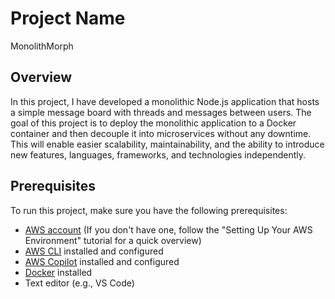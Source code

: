 # Project Name

MonolithMorph

## Overview

In this project, I have developed a monolithic Node.js application that hosts a simple message board with threads and messages between users. The goal of this project is to deploy the monolithic application to a Docker container and then decouple it into microservices without any downtime. This will enable easier scalability, maintainability, and the ability to introduce new features, languages, frameworks, and technologies independently.

## Prerequisites

To run this project, make sure you have the following prerequisites:

- [AWS account](https://aws.amazon.com/) (If you don't have one, follow the "Setting Up Your AWS Environment" tutorial for a quick overview)
- [AWS CLI](https://aws.amazon.com/cli/) installed and configured
- [AWS Copilot](https://aws.github.io/copilot-cli/) installed and configured
- [Docker](https://www.docker.com/) installed
- Text editor (e.g., VS Code)
